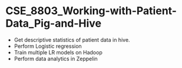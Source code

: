 # CSE_8803_Working-with-Patient-Data_Pig-and-Hive

- Get descriptive statistics of patient data in hive.
- Perform Logistic regression
- Train multiple LR models on Hadoop
- Perform data analytics in Zeppelin
